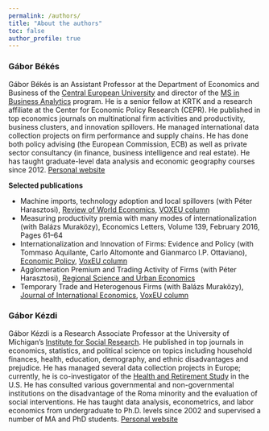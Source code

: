```yaml
---
permalink: /authors/
title: "About the authors"
toc: false
author_profile: true
---
```

### Gábor Békés
Gábor Békés is an Assistant Professor at the Department of Economics and Business of the [Central European University](https://economics.ceu.edu/) and director of the [MS in Business Analytics](https://economics.ceu.edu/program/master-science-business-analytics) program. He is a senior fellow at KRTK and a research affiliate at the Center for Economic Policy Research (CEPR). He published in top economics journals on multinational firm activities and productivity, business clusters, and innovation spillovers. He managed international data collection projects on firm performance and supply chains. He has done both policy advising (the European Commission, ECB) as well as private sector consultancy (in finance, business intelligence and real estate). He has taught graduate-level data analysis and economic geography courses since 2012. [Personal website](https://sites.google.com/site/bekesg)

**Selected publications** 
* Machine imports, technology adoption and local spillovers (with Péter Harasztosi), [Review of World Economics](https://link.springer.com/article/10.1007%2Fs10290-019-00365-y), [VOXEU column](https://voxeu.org/article/technology-adoption-machine-imports)    
* Measuring productivity premia with many modes of internationalization (with Balázs Muraközy), Economics Letters, Volume 139, February 2016, Pages 61–64  
* Internationalization and Innovation of Firms: Evidence and Policy (with Tommaso Aquilante, Carlo Altomonte and Gianmarco I.P. Ottaviano), [Economic Policy](http://dx.doi.org/10.1111/1468-0327.12020), [VoxEU column](http://www.voxeu.org/article/internationalisation-innovation-and-productivity-firms)  
* Agglomeration Premium and Trading Activity of Firms (with Péter Harasztosi), [Regional Science and Urban Economics](http://www.sciencedirect.com/science/article/pii/S0166046212001044)  
* Temporary Trade and Heterogenous Firms  (with Balázs Muraközy), [Journal of International Economics](http://www.sciencedirect.com/science/article/pii/S0022199611001711),  [VoxEU column](http://www.voxeu.org/article/why-hit-and-run-exporting-can-be-optimal)


<!--- ![gabors](images/gaborok-balaton2a.png){:height="80%" width="80%"} --->

### Gábor Kézdi
Gábor Kézdi is a Research Associate Professor at the University of Michigan’s [Institute for Social Research](https://isr.umich.edu/). He published in top journals in economics, statistics, and political science on topics including household finances, health, education, demography, and ethnic disadvantages and prejudice. He has managed several data collection projects in Europe; currently, he is co-investigator of the [Health and Retirement Study](https://hrs.isr.umich.edu/about) in the U.S.  He has consulted various governmental and non-governmental institutions on the disadvantage of the Roma minority and the evaluation of social interventions. He has taught data analysis, econometrics, and labor economics from undergraduate to Ph.D. levels since 2002 and supervised a number of MA and PhD students.  [Personal website](https://sites.google.com/site/gaborkezdi)

